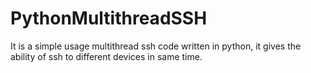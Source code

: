 # PythonMultithreadSSH
It is a simple usage multithread ssh code written in python, it gives the ability of ssh to different devices in same time.
